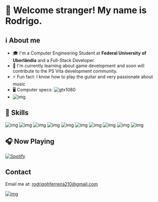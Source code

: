 # :vulcan_salute: Welcome stranger! My name is Rodrigo.

## ℹ️ About me
- 🎓 I'm a Computer Engineering Student at __Federal University of Uberlândia__ and a Full-Stack Developer.
- 🔭 I'm currently learning about game development and soon will contribute to the PS Vita development community.
- ⚡ Fun fact: I know how to play the guitar and very passionate about music
- 🖥️ Computer specs: ![gtx1080](https://img.shields.io/badge/GTX1080-76B900?style=for-the-badge&logo=nvidia&logoColor=white) 
- ![img](https://img.shields.io/badge/Ryzen_5_3600-ED1C24?style=for-the-badge&logo=amd&logoColor=white)

## 🚀 Skills
![img](https://img.shields.io/badge/Python-3776AB?style=for-the-badge&logo=python&logoColor=white) 
![img](https://img.shields.io/badge/C-00599C?style=for-the-badge&logo=c&logoColor=white) 
![img](https://img.shields.io/badge/Java-ED8B00?style=for-the-badge&logo=java&logoColor=white) 
![img](https://img.shields.io/badge/React-20232A?style=for-the-badge&logo=react&logoColor=61DAFB) 
![img](https://img.shields.io/badge/Node.js-43853D?style=for-the-badge&logo=node.js&logoColor=white) 
![img](https://img.shields.io/badge/Amazon_AWS-232F3E?style=for-the-badge&logo=amazon-aws&logoColor=white)
![img](https://img.shields.io/badge/JavaScript-F7DF1E?style=for-the-badge&logo=javascript&logoColor=black)
![img](https://img.shields.io/badge/PostgreSQL-316192?style=for-the-badge&logo=postgresql&logoColor=white)
![img](https://img.shields.io/badge/MongoDB-4EA94B?style=for-the-badge&logo=mongodb&logoColor=white)
![img](https://img.shields.io/badge/Unity-100000?style=for-the-badge&logo=unity&logoColor=white)
## 🎧 Now Playing
[![Spotify](https://spotify-readme-mhaqy0gf0-r-drg.vercel.app/api/spotify)](https://open.spotify.com/user/12157279004)
## Contact
Email me at: rodrigohferreira210@gmail.com

[![img](https://img.shields.io/badge/LinkedIn-0077B5?style=for-the-badge&logo=linkedin&logoColor=white)](https://www.linkedin.com/in/rodrigo-henrique-ferreira-032192170/)

